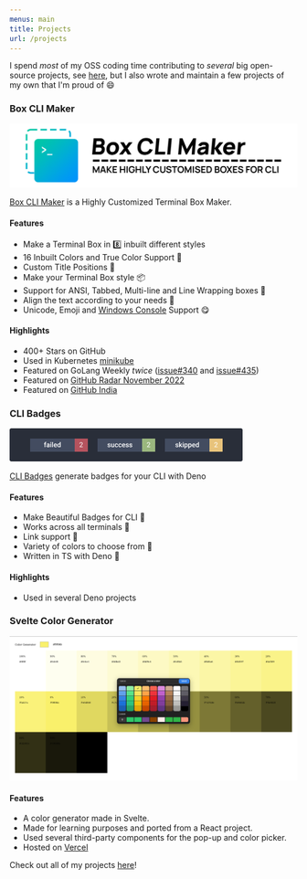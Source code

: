 ```yaml
---
menus: main
title: Projects
url: /projects
---
```


I spend _most_ of my OSS coding time contributing to _several_ big open-source projects, see [here]((/open-source)), but I also wrote and maintain a few projects of my own that I'm proud of 😄

### Box CLI Maker

![logo](https://github.com/Delta456/box-cli-maker/raw/master/img/lib_logo.png)

[Box CLI Maker](https://github.com/Delta456/box-cli-maker) is a Highly Customized Terminal Box Maker.

#### Features

- Make a Terminal Box in 8️⃣ inbuilt different styles
- 16 Inbuilt Colors and True Color Support 🎨
- Custom Title Positions 📏
- Make your Terminal Box style 📦
- Support for ANSI, Tabbed, Multi-line and Line Wrapping boxes 📑
- Align the text according to your needs 📐
- Unicode, Emoji and [Windows Console](https://en.wikipedia.org/wiki/Windows_Console) Support 😋

#### Highlights

- 400+ Stars on GitHub
- Used in Kubernetes [minikube](https://github.com/kubernetes/minikube)
- Featured on GoLang Weekly _twice_ ([issue#340](https://golangweekly.com/issues/340) and [issue#435](https://golangweekly.com/issues/435))
- Featured on [GitHub Radar November 2022](https://github.blog/2022-12-16-release-radar-nov-2022/)
- Featured on [GitHub India](https://githubindia.com/open-source/projects)

### CLI Badges

![badges](https://github.com/Delta456/cli_badges/raw/master/img/sample_output.png)

[CLI Badges](https://github.com/Delta456/cli_badges) generate badges for your CLI with Deno

#### Features

- Make Beautiful Badges for CLI 🤩
- Works across all terminals 🦄
- Link support 🔗
- Variety of colors to choose from 🎨
- Written in TS with Deno 🦕

#### Highlights

- Used in several Deno projects

### Svelte Color Generator

![color_generator](https://github.com/Delta456/svelte-color-generator/blob/main/img/color_generator_picker.png?raw=true)

#### Features

- A color generator made in Svelte.
- Made for learning purposes and ported from a React project.
- Used several third-party components for the pop-up and color picker.
- Hosted on [Vercel](https://svelte-color-generator-kappa.vercel.app/)

Check out all of my projects [here](https://github.com/Delta456?tab=repositories)!
